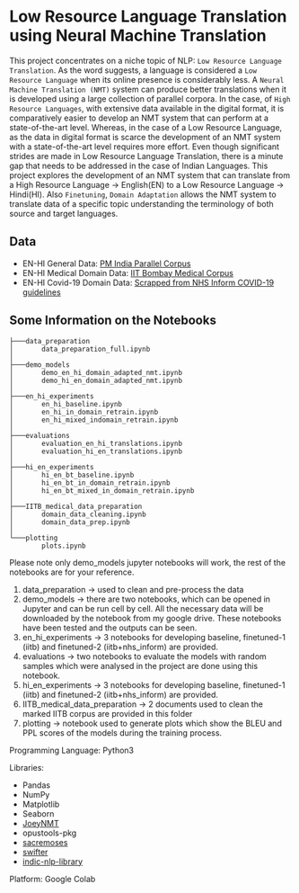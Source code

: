 # Low Resource Language Translation using Neural Machine Translation

This project concentrates on a niche topic of NLP: `Low Resource Language Translation`. As the word suggests, a language is considered a `Low Resource Language` when its online presence is considerably less. A `Neural Machine Translation (NMT)` system can produce better translations when it is developed using a large collection of parallel corpora. In the case, of `High Resource Languages`, with extensive data available in the digital format, it is comparatively easier to develop an NMT system that can perform at a state-of-the-art level. Whereas, in the case of a Low Resource Language, as the data in digital format is scarce the development of an NMT system with a state-of-the-art level requires more effort. Even though significant strides are made in Low Resource Language Translation, there is a minute gap that needs to be addressed in the case of Indian Languages. This project explores the development of an NMT system that can translate from a High Resource Language -> English(EN) to a Low Resource Language -> Hindi(HI). Also `Finetuning`, `Domain Adaptation` allows the NMT system to translate data of a specific topic understanding the terminology of both source and target languages.

## Data

- EN-HI General Data: [PM India Parallel Corpus](https://data.statmt.org/pmindia/)
- EN-HI Medical Domain Data: [IIT Bombay Medical Corpus](https://www.cfilt.iitb.ac.in/iitb_parallel/)
- EN-HI Covid-19 Domain Data: [Scrapped from NHS Inform COVID-19 guidelines](https://www.nhsinform.scot/translations/languages/hindi/)


## Some Information on the Notebooks
```
├───data_preparation
│       data_preparation_full.ipynb
│
├───demo_models
│       demo_en_hi_domain_adapted_nmt.ipynb
│       demo_hi_en_domain_adapted_nmt.ipynb
│
├───en_hi_experiments
│       en_hi_baseline.ipynb
│       en_hi_in_domain_retrain.ipynb
│       en_hi_mixed_indomain_retrain.ipynb
│
├───evaluations
│       evaluation_en_hi_translations.ipynb
│       evaluation_hi_en_translations.ipynb
│
├───hi_en_experiments
│       hi_en_bt_baseline.ipynb
│       hi_en_bt_in_domain_retrain.ipynb
│       hi_en_bt_mixed_in_domain_retrain.ipynb
│
├───IITB_medical_data_preparation
│       domain_data_cleaning.ipynb
│       domain_data_prep.ipynb
│
└───plotting
        plots.ipynb
```

Please note only demo_models jupyter notebooks will work, the rest of the notebooks are for your reference.

1. data_preparation -> used to clean and pre-process the data
2. demo_models -> there are two notebooks, which can be opened in Jupyter and can be run cell by cell. All the necessary data will be downloaded by the notebook from my google drive. These notebooks have been tested and the outputs can be seen.
3. en_hi_experiments -> 3 notebooks for developing baseline, finetuned-1 (iitb) and finetuned-2 (iitb+nhs_inform) are provided.
4. evaluations -> two notebooks to evaluate the models with random samples which were analysed in the project are done using this notebook.
5. hi_en_experiments -> 3 notebooks for developing baseline, finetuned-1 (iitb) and finetuned-2 (iitb+nhs_inform) are provided.
6. IITB_medical_data_preparation -> 2 documents used to clean the marked IITB corpus are provided in this folder
7. plotting -> notebook used to generate plots which show the BLEU and PPL scores of the models during the training process.

Programming Language: Python3

Libraries:
- Pandas
- NumPy
- Matplotlib
- Seaborn
- [JoeyNMT](https://github.com/joeynmt/joeynmt)
- opustools-pkg
- [sacremoses](https://github.com/alvations/sacremoses)
- [swifter](https://github.com/jmcarpenter2/swifter)
- [indic-nlp-library](https://github.com/anoopkunchukuttan/indic_nlp_library)

Platform: Google Colab

